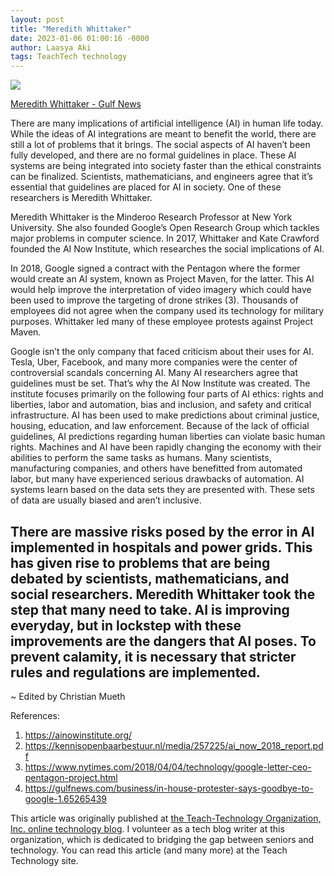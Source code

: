 ```yaml
---
layout: post
title: "Meredith Whittaker"
date: 2023-01-06 01:00:16 -0000
author: Laasya Aki
tags: TeachTech technology
---
```

![](https://img1.wsimg.com/isteam/ip/256c2eac-6fce-4fa6-8cc2-cb0858d3cc58/Meredith-Whittaker_16c00b7c28c_large.jpg/:/cr=t:0%25,l:0%25,w:100%25,h:100%25/rs=w:1280)

[Meredith Whittaker - Gulf News](https://gulfnews.com/business/in-house-protester-says-goodbye-to-google-1.65265439)

There are many implications of artificial intelligence (AI) in human life today. While the ideas of AI integrations are meant to benefit the world, there are still a lot of problems that it brings. The social aspects of AI haven’t been fully developed, and there are no formal guidelines in place. These AI systems are being integrated into society faster than the ethical constraints can be finalized. Scientists, mathematicians, and engineers agree that it’s essential that guidelines are placed for AI in society. One of these researchers is Meredith Whittaker.

Meredith Whittaker is the Minderoo Research Professor at New York University. She also founded Google’s Open Research Group which tackles major problems in computer science. In 2017, Whittaker and Kate Crawford founded the AI Now Institute, which researches the social implications of AI. 

In 2018, Google signed a contract with the Pentagon where the former would create an AI system, known as Project Maven, for the latter. This AI would help improve the interpretation of video imagery which could have been used to improve the targeting of drone strikes (3). Thousands of employees did not agree when the company used its technology for military purposes. Whittaker led many of these employee protests against Project Maven. 

Google isn’t the only company that faced criticism about their uses for AI. Tesla, Uber, Facebook, and many more companies were the center of controversial scandals concerning AI. Many AI researchers agree that guidelines must be set. That’s why the AI Now Institute was created. The institute focuses primarily on the following four parts of AI ethics: rights and liberties, labor and automation, bias and inclusion, and safety and critical infrastructure. AI has been used to make predictions about criminal justice, housing, education, and law enforcement. Because of the lack of official guidelines, AI predictions regarding human liberties can violate basic human rights. Machines and AI have been rapidly changing the economy with their abilities to perform the same tasks as humans. Many scientists, manufacturing companies, and others have benefitted from automated labor, but many have experienced serious drawbacks of automation. AI systems learn based on the data sets they are presented with. These sets of data are usually biased and aren’t inclusive.

There are massive risks posed by the error in AI implemented in hospitals and power grids. This has given rise to problems that are being debated by scientists, mathematicians, and social researchers. Meredith Whittaker took the step that many need to take. AI is improving everyday, but in lockstep with these improvements are the dangers that AI poses. To prevent calamity, it is necessary that stricter rules and regulations are implemented.
------------



~ Edited by Christian Mueth

References:
1. https://ainowinstitute.org/
2. https://kennisopenbaarbestuur.nl/media/257225/ai_now_2018_report.pdf
3. https://www.nytimes.com/2018/04/04/technology/google-letter-ceo-pentagon-project.html
4. https://gulfnews.com/business/in-house-protester-says-goodbye-to-google-1.65265439

This article was originally published at [the Teach-Technology Organization, Inc. online technology blog](https://teach-technology.org/blog). I volunteer as a tech blog writer at this organization, which is dedicated to bridging the gap between seniors and technology. You can read this article (and many more) at the Teach Technology site. 
